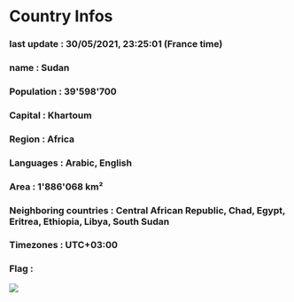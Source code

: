 # Country  Infos
### last update : 30/05/2021, 23:25:01 (France time)

### name : Sudan
### Population : 39'598'700
### Capital : Khartoum
### Region : Africa
### Languages : Arabic, English
### Area : 1'886'068 km²
### Neighboring countries : Central African Republic, Chad, Egypt, Eritrea, Ethiopia, Libya, South Sudan
### Timezones : UTC+03:00

### Flag :
![](https://restcountries.eu/data/sdn.svg)